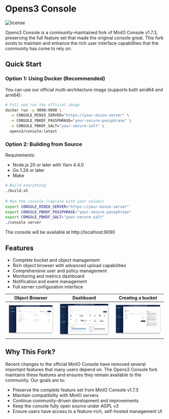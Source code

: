 # Opens3 Console

![license](https://img.shields.io/badge/license-AGPL%20V3-blue)

Opens3 Console is a community-maintained fork of MinIO Console v1.7.3, preserving the full feature set that made the original console great. This fork exists to maintain and enhance the rich user interface capabilities that the community has come to rely on.

## Quick Start

### Option 1: Using Docker (Recommended)

You can use our official multi-architecture image (supports both amd64 and arm64):

```bash
# Pull and run the official image
docker run -p 9090:9090 \
  -e CONSOLE_MINIO_SERVER="https://your-minio-server" \
  -e CONSOLE_PBKDF_PASSPHRASE="your-secure-passphrase" \
  -e CONSOLE_PBKDF_SALT="your-secure-salt" \
  opens3/console:latest
```

### Option 2: Building from Source

Requirements:

- Node.js 20 or later with Yarn 4.4.0
- Go 1.24 or later
- Make

```bash
# Build everything
./build.sh

# Run the console (replace with your values)
export CONSOLE_MINIO_SERVER="https://your-minio-server"
export CONSOLE_PBKDF_PASSPHRASE="your-secure-passphrase"
export CONSOLE_PBKDF_SALT="your-secure-salt"
./console server
```

The console will be available at http://localhost:9090

## Features

- Complete bucket and object management
- Rich object browser with advanced upload capabilities
- Comprehensive user and policy management
- Monitoring and metrics dashboard
- Notification and event management
- Full server configuration interface

| Object Browser                     | Dashboard                     | Creating a bucket             |
| ---------------------------------- | ----------------------------- | ----------------------------- |
| ![Object Browser](images/pic3.png) | ![Dashboard](images/pic1.png) | ![Dashboard](images/pic2.png) |

## Why This Fork?

Recent changes to the official MinIO Console have removed several important features that many users depend on. The Opens3 Console fork maintains these features and ensures they remain available to the community. Our goals are to:

- Preserve the complete feature set from MinIO Console v1.7.3
- Maintain compatibility with MinIO servers
- Continue community-driven development and improvements
- Keep the console fully open source under AGPL v3
- Ensure users have access to a feature-rich, self-hosted management UI
